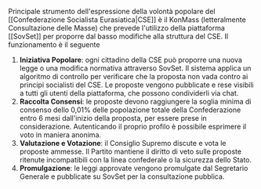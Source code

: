 Principale strumento dell'espressione della volontà popolare del [[Confederazione Socialista Eurasiatica|CSE]] è il KonMass (letteralmente Consultazione delle Masse) che prevede l'utilizzo della piattaforma [[SovSet]] per proporre dal basso modifiche alla struttura del CSE. 
Il funzionamento è il seguente

1. **Iniziativa Popolare**: ogni cittadino della CSE può proporre una nuova legge o una modifica normativa attraverso SovSet. Il sistema applica un algoritmo di controllo per verificare che la proposta non vada contro ai principi socialisti del CSE. Le proposte vengono pubblicate e rese visibili a tutti gli utenti della piattaforma, che possono condividerli via chat.
2. **Raccolta Consensi**: le proposte devono raggiungere la soglia minima di consenso dello 0,01% delle popolazione totale della Confederazione entro 6 mesi dall'inizio della proposta, per essere prese in considerazione. Autenticando il proprio profilo è possibile esprimere il voto in maniera anonima.
3. **Valutazione e Votazione**: il Consiglio Supremo discute e vota le proposte ammesse. Il Partito mantiene il diritto di veto sulle proposte ritenute incompatibili con la linea confederale o la sicurezza dello Stato.
4. **Promulgazione**: le leggi approvate vengono promulgate dal Segretario Generale e pubblicate su SovSet per la consultazione pubblica.